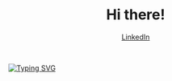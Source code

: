 <h1 align="center">Hi there!</h1>

<div align="center">
  <p align="center">
    <a href="https://linkedin.com/in/akjelsrud">LinkedIn</a>
  </p>
</div>
<br/>

[![Typing SVG](https://readme-typing-svg.demolab.com?font=Fira+Code&pause=1000&center=true&vCenter=true&width=435&lines=Computer+Vision;Building+agentic+systems;I+like+Python+%F0%9F%90%8D;Working+on+cool+stuff+@Intility)](https://git.io/typing-svg)
